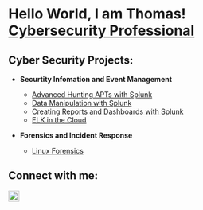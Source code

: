 <h1>Hello World, I am Thomas!<br/><a href="https://www.linkedin.com/in/thomaskischjr/">Cybersecurity Professional</a>

<h2>Cyber Security Projects:</h2>

- <b>Securtity Infomation and Event Management</b>
  - [Advanced Hunting APTs with Splunk](https://github.com/tkisch7/Splunk_BOTS2)
  - [Data Manipulation with Splunk](https://github.com/tkisch7/Splunk_Data_Manipulation)
  - [Creating Reports and Dashboards with Splunk](https://github.com/tkisch7/Splunk_Reporting)
  - [ELK in the Cloud](https://github.com/tkisch7/Elk_Cloud)
 
- <b>Forensics and Incident Response</b>
  - [Linux Forensics](https://github.com/tkisch7/Linux-Forensics)


<h2>Connect with me:</h2>

[<img align="left" alt="ThomasKischjr | LinkedIn" width="22px" src="https://cdn.jsdelivr.net/npm/simple-icons@v3/icons/linkedin.svg" />][linkedin]

[linkedin]: https://linkedin.com/in/thomaskischjr
